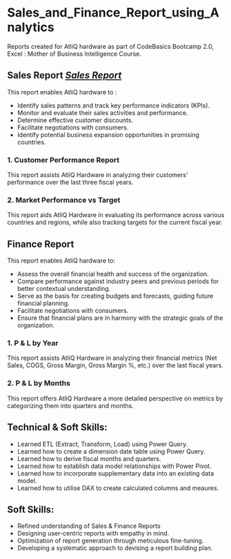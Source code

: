 # Sales_and_Finance_Report_using_Analytics

Reports created for AtliQ hardware as part of CodeBasics Bootcamp 2.0, Excel : Mother of Business Intelligence Course.

## Sales Report  _[Sales Report](https://github.com/Sybharath/Excel-Sales-and-Finance-Report/blob/main/Sales_Report.pdf)_
This report enables AtliQ hardware to :   
* Identify sales patterns and track key performance indicators (KPIs).
* Monitor and evaluate their sales activities and performance.
* Determine effective customer discounts.
* Facilitate negotiations with consumers.
* Identify potential business expansion opportunities in promising countries.

### 1. Customer Performance Report 
This report assists AtliQ Hardware in analyzing their customers' performance over the last three fiscal years.

### 2. Market Performance vs Target
This report aids AtliQ Hardware in evaluating its performance across various countries and regions, while also tracking targets for the current fiscal year.

## Finance Report
This report enables AtliQ hardware to:
* Assess the overall financial health and success of the organization.
* Compare performance against industry peers and previous periods for better contextual   understanding.
* Serve as the basis for creating budgets and forecasts, guiding future financial planning.
* Facilitate negotiations with consumers.
* Ensure that financial plans are in harmony with the strategic goals of the organization.

### 1. P & L by Year  
This report assists AtliQ Hardware in analyzing their financial metrics (Net Sales, COGS, Gross Margin, Gross Margin %, etc.) over the last fiscal years.

### 2. P & L by Months
This report offers AtliQ Hardware a more detailed perspective on metrics by categorizing them into quarters and months.

## Technical & Soft Skills:
- 	Learned ETL (Extract, Transform, Load) using Power Query.
- 	Learned how to create a dimension date table using Power Query.
- 	Learned how to derive fiscal months and quarters.
- 	Learned how to establish data model relationships with Power Pivot.
- 	Learned how to incorporate supplementary data into an existing data model.
- 	Learned how to utilise DAX to create calculated columns and meaures.

## Soft Skills:
- 	Refined understanding of Sales & Finance Reports
- 	Designing user-centric reports with empathy in mind.
- 	Optimization of report generation through meticulous fine-tuning.
- 	Developing a systematic approach to devising a report building plan.
